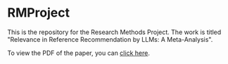 # RMProject

This is the repository for the Research Methods Project.
The work is titled "Relevance in Reference Recommendation by LLMs: A Meta-Analysis".

To view the PDF of the paper, you can [click here](paper/main.pdf).
